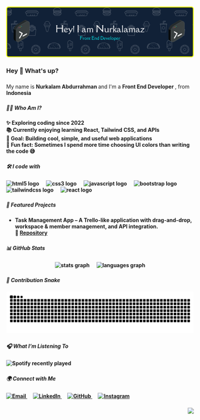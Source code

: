 ![Header](img/github-header-banner.png)
<h3 align="left">Hey 👋 What's up?</h3>

#####

<p align="left">My name is <b> Nurkalam Abdurrahman </b> and I'm a <b> Front End Developer </b>, from <b> Indonesia <b> </p>

###

<h5 align="left">👨‍💻 Who Am I?</h5>

#####
<p align="left">
  ✨ Exploring coding since 2022<br>
  📚 Currently enjoying learning React, Tailwind CSS, and APIs<br>
  🎯 Goal: Building cool, simple, and useful web applications<br>
  🎲 Fun fact: Sometimes I spend more time choosing UI colors than writing the code 😅
</p>

###

<h5 align="left">🛠️ I code with</h5>

#####

<div align="left">
  <img src="https://img.shields.io/badge/HTML5-E34F26?style=for-the-badge&logo=html5&logoColor=white" height="30" alt="html5 logo"  />
  <img width="12" />
  <img src="https://img.shields.io/badge/CSS3-1572B6?style=for-the-badge&logo=css3&logoColor=white" height="30" alt="css3 logo"  />
  <img width="12" />
  <img src="https://img.shields.io/badge/JavaScript-323330?style=for-the-badge&logo=javascript&logoColor=F7DF1E" height="30" alt="javascript logo"  />
  <img width="12" />
  <img src="https://img.shields.io/badge/Bootstrap-563D7C?style=for-the-badge&logo=bootstrap&logoColor=white" height="30" alt="bootstrap logo"  />
  <img width="12" />
  <img src="https://img.shields.io/badge/Tailwind_CSS-38B2AC?style=for-the-badge&logo=tailwind-css&logoColor=white" height="30" alt="tailwindcss logo"  />
  <img width="12" />
  <img src="https://img.shields.io/badge/React-20232A?style=for-the-badge&logo=react&logoColor=61DAFB" height="30" alt="react logo"  />
</div>

###

<h5 align="left">🚀 Featured Projects</h5>


#####

<ul align="left">
  <li>
    <b>Task Management App</b> – A Trello-like application with drag-and-drop, workspace & member management, and API integration.<br>
    🔗 <a href="https://github.com/NurkalamAbdurahman/GoTask-FE">Repository</a>
  </li>
</ul>

###

<h5 align="left">📊 GitHub Stats</h5>

#####

<div align="center">

  <img src="https://github-readme-stats.vercel.app/api?username=NurkalamAbdurahman&show_icons=true&theme=dracula&hide_border=false&count_private=true" height="175" alt="stats graph"  />
  <img width="12" />
  <img src="https://github-readme-stats.vercel.app/api/top-langs/?username=NurkalamAbdurahman&layout=compact&theme=dracula&hide_border=false" height="175" alt="languages graph"  />


</div>



###

<h5 align="left">🐍 Contribution Snake</h5>

#####

<img src="https://raw.githubusercontent.com/NurkalamAbdurahman/NurkalamAbdurahman/output/snake.svg" alt="Snake animation" />

###

<h5 align="left">🎧 What I’m Listening To</h5>


#####

<div align="left">
  <img src="https://spotify-recently-played-readme.vercel.app/api?user=31a5sh4nkggz4nebn3tt2z67rkfu&count=3" alt="Spotify recently played" />
</div>

###

<h5 align="left">🌍 Connect with Me</h5>


#####

<div align="left">
  <a href="mailto:nurkalamaz@gmail.com" target="_blank">
    <img src="https://img.shields.io/badge/Email-D14836?style=for-the-badge&logo=gmail&logoColor=white" alt="Email"/>
  </a>
  <img width="12" />
  <a href="https://linkedin.com/in/nurkalam-abdurrahman" target="_blank">
    <img src="https://img.shields.io/badge/LinkedIn-0077B5?style=for-the-badge&logo=linkedin&logoColor=white" alt="LinkedIn"/>
  </a>
  <img width="12" />
  <a href="https://github.com/NurkalamAbdurahman" target="_blank">
    <img src="https://img.shields.io/badge/GitHub-181717?style=for-the-badge&logo=github&logoColor=white" alt="GitHub"/>
  </a>
  <img width="12" />
  <a href="https://www.instagram.com/nurkalamaz" target="_blank">
    <img src="https://img.shields.io/badge/Instagram-E4405F?style=for-the-badge&logo=instagram&logoColor=white" alt="Instagram"/>
  </a>
</div>

###

<img align="right" height="125" src="https://media3.giphy.com/media/v1.Y2lkPTc5MGI3NjExcTF2NTR4ZGlpbHBzNmN1MmoxbGpkOGJuYmJ6bmNrMmY2bzM0b2MxNSZlcD12MV9pbnRlcm5hbF9naWZfYnlfaWQmY3Q9Zw/yjjDRrfuctDHCtKxzf/giphy.gif"  />